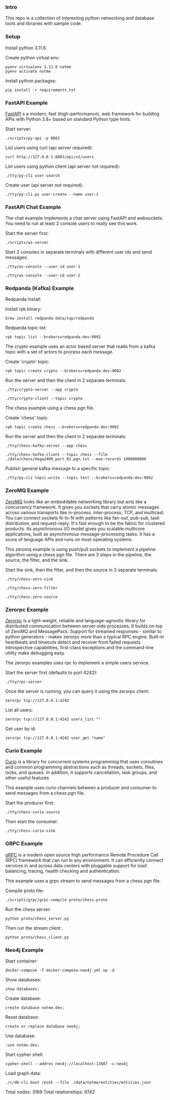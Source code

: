 ### Intro

This repo is a collection of interesting python networking and database tools and libraries with sample code.

### Setup

Install python 3.11.6.

Create python virtual env:

```
pyenv virtualenv 3.11.6 notme
pyenv activate notme
```

Install python packages:

```
pip install -r requirements.txt
```

### FastAPI Example

[FastAPI](https://fastapi.tiangolo.com/) s a modern, fast (high-performance), web framework for building APIs with Python 3.8+ based on standard Python type hints.

Start server:

```
./scripts/py-api -p 8001
```

List users using curl (api server required):

```
curl http://127.0.0.1:8001/api/v1/users
```

List users using python client (api server not required):

```
./tty/py-cli user-search
```

Create user (api server not required):

```
./tty/py-cli.py user-create --name user-1
```

### FastAPI Chat Example

The chat example implements a chat server using FastAPI and websockets. You need to run at least 2 console users to really see this work.

Start the server first:

```
./scripts/ws-server
```

Start 2 consoles in separate terminals with different user ids and send messages:

```
./tty/ws-console --user-id user-1

./tty/ws-console --user-id user-2
```

### Redpanda (Kafka) Example

Redpanda install:

Install rpk binary:

```
brew install redpanda-data/tap/redpanda
```

Redpanda topic list:

```
rpk topic list --brokers=redpanda-dev:9092
```

The crypto example uses an actor based server that reads from a kafka topic with a set of actors to process each message.

Create 'crypto' topic:

```
rpk topic create crypto --brokers=redpanda-dev:9092
```

Run the server and then the client in 2 separate terminals:

```
./tty/crypto-server --app crypto

./tty/crypto-client --topic crypto
```

The chess example using a chess pgn file.

Create 'chess' topic:

```
rpk topic create chess --brokers=redpanda-dev:9092
```

Run the server and then the client in 2 separate terminals:

```
./tty/chess-kafka-server --app chess

./tty/chess-kafka-client --topic chess --file ./data/chess/mega2400_part_01.pgn.txt --max-records 1000000000
```

Publish general kafka message to a specific topic:

```
./tty/py-cli topic-write --topic test --brokers=redpanda-dev:9092
```


### ZeroMQ Example

[ZeroMQ](https://zeromq.org/) looks like an embeddable networking library but acts like a concurrency framework. It gives you sockets that carry atomic messages across various transports like in-process, inter-process, TCP, and multicast. You can connect sockets N-to-N with patterns like fan-out, pub-sub, task distribution, and request-reply. It's fast enough to be the fabric for clustered products. Its asynchronous I/O model gives you scalable multicore applications, built as asynchronous message-processing tasks. It has a score of language APIs and runs on most operating systems.

This zeromq example is using push/pull sockets to implement a pipeline algorithm using a chess pgn file. There are 3 steps in the pipeline, the source, the filter, and the sink.

Start the sink, then the filter, and then the source in 3 separate terminals:

```
./tty/chess-zero-sink

./tty/chess-zero-filter

./tty/chess-zero-source
```


### Zerorpc Example

[Zerorpc](https://www.zerorpc.io/) is a light-weight, reliable and language-agnostic library for distributed communication between server-side processes. It builds on top of ZeroMQ and MessagePack. Support for streamed responses - similar to python generators - makes zerorpc more than a typical RPC engine. Built-in heartbeats and timeouts detect and recover from failed requests. Introspective capabilities, first-class exceptions and the command-line utility make debugging easy.

The zerorpc examples uses rpc to implement a simple users service.

Start the server first (defaults to port 4242):

```
./tty/rpc-server
```

Once the server is running, you can query it using the zerorpc client:

```
zerorpc tcp://127.0.0.1:4242
```

List all users:

```
zerorpc tcp://127.0.0.1:4242 users_list ""
```

Get user by id:

```
zerorpc tcp://127.0.0.1:4242 user_get "name"
```

### Curio Example 

[Curio](https://curio.readthedocs.io/en/latest/index.html) is a library for concurrent systems programming that uses coroutines and common programming abstractions such as threads, sockets, files, locks, and queues. In addition, it supports cancellation, task groups, and other useful features

This example uses curio channels between a producer and consumer to send messages from a chess pgn file.

Start the producer first:

```
./tty/chess-curio-source
```

Then start the consumer:

```
./tty/chess-curio-sink
```

### GRPC Example

[gRPC](https://grpc.io/) is a modern open source high performance Remote Procedure Call (RPC) framework that can run in any environment. It can efficiently connect services in and across data centers with pluggable support for load balancing, tracing, health checking and authentication.

This example uses a grpc stream to send messages from a chess pgn file.

Compile proto file:

```
./scripts/grpc/grpc-compile proto/chess.proto
```

Run the chess server:

```
python proto/chess_server.py
```

Then run the stream client:

```
python proto/chess_client.py
```

### Neo4j Example

Start container:

```
docker-compose -f docker-compose-neo4j.yml up -d
```

Show databases:

```
show databases;
```

Create database:

```
create database notme.dev;
```

Reset database:

```
create or replace database neo4j;
```

Use database:

```
:use notme.dev;
```

Start cypher shell:

```
cypher-shell --addres neo4j://localhost:13687 -u neo4j
```

Load graph data:

```
./c/db-cli boot reset --file ./data/notme/entities/entities.json
```

Total nodes: 3169
Total relationships: 9742

